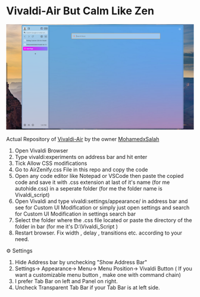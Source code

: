 # Vivaldi-Air But Calm Like Zen

![Zen like Vivaldi-Air](https://github.com/ELGUAPOLIFE/Custom-CSS-for-Vivaldi-Browser-Tab-bar-auto-collapse-or-expand-on-hover/blob/main/Screenshot%202025-09-28%20134117.png)

Actual Repository of [Vivaldi-Air](https://github.com/MohamedxSalah/Vivaldi-Air) by the owner [MohamedxSalah](https://github.com/MohamedxSalah)

1. Open Vivaldi Browser
2. Type vivaldi:experiments on address bar and hit enter
3. Tick Allow CSS modifications
4. Go to AirZenify.css File in this repo and copy the code
5. Open any code editor like Notepad or VSCode then paste the copied code and save it with .css extension at last of it's name (for me autohide.css) in a seperate folder (for me the folder name is Vivaldi_script)
6. Open Vivaldi and type vivaldi:settings/appearance/ in address bar and see for Custom UI Modification or simply just open settings and search for Custom UI Modification in settings search bar
7. Select the folder where the .css file located or paste the directory of the folder in bar (for me it's D:\Vivaldi_Script )
8. Restart browser. Fix width , delay , transitions etc. according to your need.

⚙️ Settings
1. Hide Address bar by unchecking "Show Address Bar"
2. Settings-> Appearance-> Menu-> Menu Position-> Vivaldi Button ( If you want a customizable menu button , make one with command chain)
3. I prefer Tab Bar on left and Panel on right.
4. Uncheck Transparent Tab Bar if your Tab Bar is at left side.

